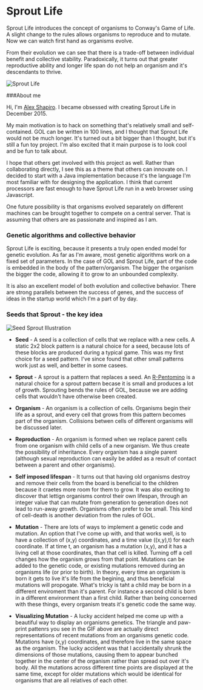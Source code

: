 # Sprout Life

Sprout Life introduces the concept of organisms to Conway's Game of Life. A slight change to the rules allows organisms to reproduce and to mutate. Now we can watch first hand as organisms evolve.

From their evolution we can see that there is a trade-off between individual benefit and collective stability. Paradoxically, it turns out that greater reproductive ability and longer life span do not help an organism and it's descendants to thrive.

![Sprout Life](https://github.com/ShprAlex/SproutLife/blob/master/resources/images/SproutLife_2016-01-27.gif)

###About me

Hi, I'm [Alex Shapiro](https://twitter.com/shpralex). I became obsessed with creating Sprout Life in December 2015. 

My main motivation is to hack on something that's relatively small and self-contained. GOL can be written in 100 lines, and I thought that Sprout Life would not be much longer. It's turned out a bit bigger than I thought, but it's still a fun toy project. I'm also excited that it main purpose is to look cool and be fun to talk about.

I hope that others get involved with this project as well. Rather than collaborating directly, I see this as a theme that others can innovate on. I decided to start with a Java implementation because it's the language I'm most familiar with for designing the application. I think that current processors are fast enough to have Sprout Life run in a web browser using Javascript.

One future possibility is that organisms evolved separately on different machines can be brought together to compete on a central server. That is assuming that others are as passionate and inspired as I am.

### Genetic algorithms and collective behavior

Sprout Life is exciting, because it presents a truly open ended model for genetic evolution. As far as I'm aware, most genetic algorithms work on a fixed set of parameters. In the case of GOL and Sprout Life, part of the code is embedded in the body of the pattern/organism. The bigger the organism the bigger the code, allowing it to grow to an unbounded complexity. 

It is also an excellent model of both evolution and collective behavior. There are strong parallels between the success of genes, and the success of ideas in the startup world which I'm a part of by day.

### Seeds that Sprout - the key idea

![Seed Sprout Illustration](https://github.com/ShprAlex/SproutLife/blob/master/resources/images/SeedSproutIllustration.png)

- **Seed** - A seed is a collection of cells that we replace with a new cells. A static 2x2 block pattern is a natural choice for a seed, because lots of these blocks are produced during a typical game. This was my first choice for a seed pattern. I've since found that other small patterns work just as well, and better in some casees.

- **Sprout** - A sprout is a pattern that replaces a seed. An [R-Pentomino](https://www.youtube.com/watch?v=bTPN3spiq1I) is a natural choice for a sprout pattern becase it is small and produces a lot of growth. Sprouting bends the rules of GOL, because we are adding cells that wouldn't have otherwise been created.

- **Organism** - An organism is a collection of cells. Organisms begin their life as a sprout, and every cell that grows from this pattern becomes part of the organism. Collisions betwen cells of different organisms will be discussed later.

- **Reproduction** - An organism is formed when we replace parent cells from one organism with child cells of a new organism. We thus create the possibility of inheritance. Every organism has a single parent (although sexual reproduction can easily be added as a result of contact between a parent and other organisms).

- **Self imposed lifespan** - It turns out that having old organisms destroy and remove their cells from the board is beneficial to the children because it craetes more room for them to grow. It was also exciting to discover that lettign organisms control their own lifespan, through an integer value that can mutate from generation to generation does not lead to run-away growth. Organisms often prefer to be small. This kind of cell-death is another deviation from the rules of GOL.

- **Mutation** - There are lots of ways to implement a genetic code and mutation. An option that I've come up with, and that works well, is to have a collection of (x,y) coordinates, and a time value ((x,y),t) for each coordinate. If at time t, an organism has a mutation (x,y), and it has a living cell at those coordinates, than that cell is killed. Turning off a cell changes how the organism grows from that point. Mutations can be added to the genetic code, or existing mutations removed during an organisms life (or prior to birth). In theory, every time an organism is born it gets to live it's life from the begining, and thus beneficial mutations will propogate. What's tricky is taht a child may be born in a different enviroment than it's parent. For instance a second child is born in a different environment than a first child. Rather than being concerned with these things, every organism treats it's genetic code the same way.
 
- **Visualizing Mutation** - A lucky accident helped me come up with a beautiful way to display an organisms genetics. The triangle and paw-print pattenrs you see in the GIF above are actually direct representations of recent mutations from an organisms genetic code. Mutations have (x,y) coordinates, and therefore live in the same space as the organism. The lucky accident was that I accidentally shrunk the dimensions of those mutations, causing them to appear bunched together in the center of the organism rather than spread out over it's body. All the mutations across different time points are displayed at the same time, except for older mutations which would be identical for organisms that are all relatives of each other.
 



